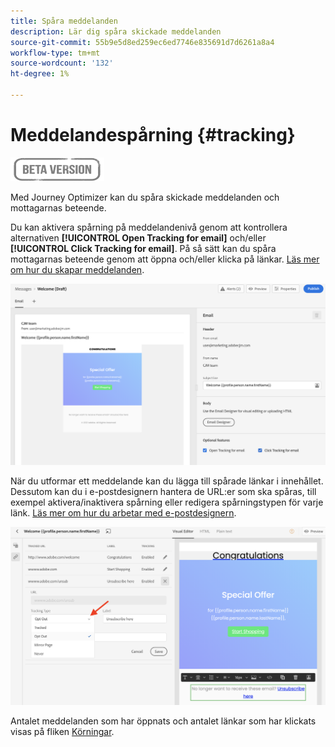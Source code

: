 ```yaml
---
title: Spåra meddelanden
description: Lär dig spåra skickade meddelanden
source-git-commit: 55b9e5d8ed259ec6ed7746e835691d7d6261a8a4
workflow-type: tm+mt
source-wordcount: '132'
ht-degree: 1%

---
```


# Meddelandespårning {#tracking}

![](assets/do-not-localize/badge.png)

Med Journey Optimizer kan du spåra skickade meddelanden och mottagarnas beteende.

Du kan aktivera spårning på meddelandenivå genom att kontrollera alternativen **[!UICONTROL Open Tracking for email]** och/eller **[!UICONTROL Click Tracking for email]**. På så sätt kan du spåra mottagarnas beteende genom att öppna och/eller klicka på länkar. [Läs mer om hur du skapar meddelanden](create-message.md).

![](assets/message-tracking.png)

När du utformar ett meddelande kan du lägga till spårade länkar i innehållet. Dessutom kan du i e-postdesignern hantera de URL:er som ska spåras, till exempel aktivera/inaktivera spårning eller redigera spårningstypen för varje länk. [Läs mer om hur du arbetar med e-postdesignern](create-email-content.md).

![](assets/message-tracked-links.png)

Antalet meddelanden som har öppnats och antalet länkar som har klickats visas på fliken [Körningar](message-monitoring.md).
